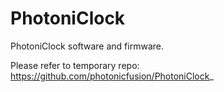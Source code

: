 # PhotoniClock
PhotoniClock software and firmware.

Please refer to temporary repo: https://github.com/photonicfusion/PhotoniClock_

